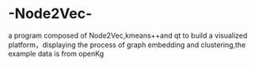 # -Node2Vec-
a program composed of Node2Vec,kmeans++and qt to build a visualized platform，displaying the process of graph embedding and clustering,the example data is from openKg

